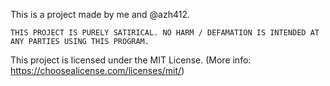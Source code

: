 This is a project made by me and @azh412.

`THIS PROJECT IS PURELY SATIRICAL. NO HARM / DEFAMATION IS INTENDED AT ANY PARTIES USING THIS PROGRAM.`

This project is licensed under the MIT License.
(More info: https://choosealicense.com/licenses/mit/)
